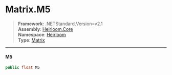 # Matrix.M5

> **Framework**: .NETStandard,Version=v2.1  
> **Assembly**: [Heirloom.Core][0]  
> **Namespace**: [Heirloom][0]  
> **Type**: [Matrix][1]  

--------------------------------------------------------------------------------

#### M5

```cs
public float M5
```

[0]: ../Heirloom.Core.md
[1]: Heirloom.Matrix.md
